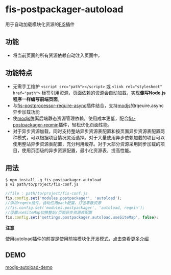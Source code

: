 # fis-postpackager-autoload

用于自动加载模块化资源的[FIS](https://github.com/fex-team/fis)插件

## 功能

 - 将当前页面的所有资源依赖自动注入页面中，


## 功能特点

 - 无需手工维护 ```<script src="path"></script>``` 或 ```<link rel="stylesheet" href="path">``` 标签引用资源，页面依赖的资源会自动加载，实现**像写Node.js程序一样编写前端页面**。
 - 与[fis-postprocessor-require-async](https://github.com/xiangshouding/fis-postprocessor-require-async)插件结合，支持[modjs](https://github.com/fex-team/mod)的rqeuire.async异步加载功能
 - 使[modjs](https://github.com/fex-team/mod)脱离后端静态资源管理依赖，使用成本更低，配合[fis-postpackager-reqmin](https://github.com/hefangshi/fis-postpackager-reqmin)插件，轻松优化页面性能。
 - 对于异步资源加载，同时支持整站异步资源表配置和按页面异步资源表配置两种模式，可以根据项目情况灵活选择。对于大量使用异步依赖加载的项目可以使用整站异步资源表配置，充分利用缓存。对于大部分资源采用同步加载的项目，使用页面级的异步资源配置，最小化资源表，提高性能。

## 用法

    $ npm install -g fis-postpackager-autoload
    $ vi path/to/project/fis-conf.js

```javascript
//file : path/to/project/fis-conf.js
fis.config.set('modules.postpackager', 'autoload');
//添加reqmin插件，自动应用pack配置，打包零散资源
//fis.config.set('modules.postpackager', 'autoload, reqmin');
//设置useSiteMap切换整站/页面异步资源表配置
fis.config.set('settings.postpackager.autoload.useSiteMap', false);
```

**注意**

使用autoload插件的前提是使用前端模块化开发模式，点击查看[更多介绍](#)

## DEMO

[modjs-autoload-demo](https://github.com/hefangshi/modjs-autoload-demo)
